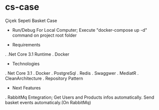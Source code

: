 # cs-case

Çiçek Sepeti Basket Case

- Run/Debug For Local Computer;
  Execute "docker-compose up -d" command on project root folder

* Requirements

. .Net Core 3.1 Runtime
. Docker

- Technologies

. Net Core 3.1
. Docker
. PostgreSql
. Redis
. Swaggwer
. MediatR
. CleanArchitecture
. Repository Pattern

- Next Features

. RabbitMq Entegration; Get Users and Products infos automatically. Send basket events automaticaly.(On RabbitMq)
